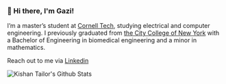### 👋 Hi there, I'm Gazi!

I’m a master’s student at [Cornell Tech](https://www.tech.cornell.edu), studying electrical and computer engineering. I previously graduated from [the City College of New York](https://www.ccny.cuny.edu) with a Bachelor of Engineering in biomedical engineering and a minor in mathematics.

Reach out to me via [Linkedin](https://www.linkedin.com/in/ginkiyad/)

<img align="left" alt="Kishan Tailor's Github Stats" src="https://github-readme-stats.vercel.app/api?username=inkiyad&show_icons=true&hide_border=true&count_private=true&include_all_commits=true&theme=algolia" />

<!-- [![Top Langs](https://github-readme-stats.vercel.app/api/top-langs/?username=inkiyad)](https://github.com/anuraghazra/github-readme-stats) -->



<!--
**inkiyad/inkiyad** is a ✨ _special_ ✨ repository because its `README.md` (this file) appears on your GitHub profile.

Here are some ideas to get you started:

- 🔭 I’m currently working on ...
- 🌱 I’m currently learning ...
- 👯 I’m looking to collaborate on ...
- 🤔 I’m looking for help with ...
- 💬 Ask me about ...
- 📫 How to reach me: ...
- 😄 Pronouns: ...
- ⚡ Fun fact: ...
-->
